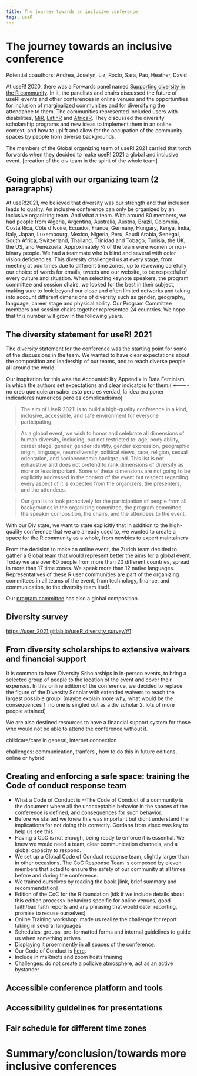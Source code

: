 ```yaml
---
title: The journey towards an inclusive conference
tags: useR
---
```


# The journey towards an inclusive conference

Potential coauthors: Andrea, Joselyn, Liz, Rocío, Sara, Pao, Heather, David

At useR! 2020, there was a Forwards panel named <a href="https://www.youtube.com/watch?v=gDO1OphmF5Q&t=1956s">Supporting diversity in the R community</a>. In it, the panelists and chairs discussed the future of useR! events and other conferences in online venues and the opportunities for inclusion of marginalized communities and for diversifying the attendance to them. The communities represented included users with disabilities, <a href="https://mircommunity.com/">MiR</a>, <a href="https://latin-r.com/">LatinR</a> and <a href="https://africa-r.org/">AfricaR</a>. They discussed the diversity scholarship programs and new ideas to implement them in an online context, and how to uplift and allow for the occupation of the community spaces by people from diverse backgrounds. 

The members of the Global organizing team of useR! 2021 carried that torch forwards when they decided to make useR! 2021 a global and inclusive event. 
[creation of the div team in the spirit of the whole team]


[//]: # (In posts before the conference, we described some of the <a href="/blog/preparing-for-an-accessible-conference/">steps towards an accessible conference</a>, one of the key pillars of the event, and <a href= https://user2021.r-project.org/blog/2020/11/19/group-by-a-journey-through-a-wonderful-tech-community/>talked</a> about the building of our team from different <a href=https://user2021.r-project.org/about/partners/>partner communities</a>. In this post we will talk about other tasks we worked on, and some of the decisions that we took during our discussions.)

## Going global with our organizing team (2 paragraphs)

At useR!2021, we believed that diversity was our strength and that inclusion leads to quality. An inclusive conference can only be organized by an inclusive organizing team. And what a team. With around 80 members, we had people from Algeria, Argentina, Australia, Austria, Brazil, Colombia, Costa Rica, Côte d’Ivoire, Ecuador, France, Germany, Hungary, Kenya, India, Italy, Japan, Luxembourg, Mexico, Nigeria, Peru, Saudi Arabia, Senegal, South Africa, Switzerland, Thailand, Trinidad and Tobago, Tunisia, the UK, the US, and Venezuela. Approximately ⅔ of the team were women or non-binary people. We had a teammate who is blind and several with color vision deficiencies. This diversity challenged us at every stage, from meeting at odd times due to different time zones, up to reviewing carefully our choice of words for emails, tweets and our website, to be respectful of every culture and situation. When selecting keynote speakers, the program committee and session chairs, we looked for the best in their subject, making sure to look beyond our close and often limited networks and taking into account different dimensions of diversity such as gender, geography, language, career stage and physical ability. Our Program Committee members and session chairs together represented 24 countries. We hope that this number will grow in the following years.

## The diversity statement for useR! 2021

The diversity statement for the conference was the starting point for some of the discussions in the team. We wanted to have clear expectations about the composition and leadership  of our teams, and to reach diverse people all around the world.

Our inspiration for this was the Accountability Appendix in Data Feminism, in which the authors set expectations and clear indicators for them.( <---- no creo que quieran saber esto pero es verdad, la idea era poner indicadores numericos pero es complicadisimo)  

> The aim of UseR 2021! is to build a high-quality conference in a kind, inclusive, accessible, and safe environment for everyone participating. 

> As a global event, we wish to honor and celebrate all dimensions of human diversity, including, but not restricted to: age, body ability, career stage, gender, gender identity, gender expression, geographic origin, language, neurodiversity, political views, race, religion, sexual orientation, and socioeconomic background. This list is not exhaustive and does not pretend to rank dimensions of diversity as more or less important. Some of these dimensions are not going to be explicitly addressed in the context of the event but respect regarding every aspect of it is expected from the organizers, the presenters, and the attendees. 


> Our goal is to look proactively for the participation of people from all backgrounds in the organizing committee, the program committee,
the speaker composition, the chairs, and the attendees to the event. 

With our Div state, we want to state explicitly that in addition to the high-quality conference that we are already used to, we wanted to create a space for the R community as a whole, from newbies to expert maintainers

From the decision to make an online event, the Zurich team decided to gather a Global team that would represent better the aims for a global event. Today we are over 60 people from more than 20 different countries, spread in more than 17 time zones. We speak more than 12 native languages. Representatives of these R user communities are part of the organizing committees in all teams of the event, from technology, finance, and communication, to the diversity team itself.

Our <a href=https://user2021.r-project.org/about/program-committee/>program committee</a> has also a global composition. 


## Diversity survey

https://user_2021.gitlab.io/useR_diversity_survey/#1



## From diversity scholarships to  extensive waivers and financial support

It is common to have Diversity Scholarships in in-person events, to bring a selected group of people to the location of the event and cover their expenses. In this online edition of the conference, we decided to replace the figure of the Diversity Scholar with extended waivers to reach the largest possible group. [maybe explain more why, what would be the consequences 1. no one is singled out as a div scholar 2. lots of more people attained]

We are also destined resources to have a financial support system for those who would not be able to attend the conference without it.

childcare/care in general, internet connection

challenges: communication, tranfers , how to do this in future editions, online or hybrid 

## Creating and enforcing a safe space: training the Code of conduct response team

+ What a Code of Conduct is --The Code of Conduct of a community is the document where all the unacceptable behavior in the spaces of the conference is defined, and consequences for such behavior.
+ Before we started we knew this was important but didnt understand the implications for not doing this correctly. Gordana from vIsec was key to help us see this.
+ Having a CoC is not enough, being ready to enforce it is essential. We knew we would need a team, clear communication channels, and a global capacity to respond.
+ We set up a Global Code of Conduct response team, slightly larger than in other occasions. The CoC Response Team is composed by eleven members that acted to ensure the safety of our community at all times before and during the conference. 
+ We trained ourselves by reading the book [link, brief summary and recommendation] 
+ Edition of the CoC for the R foundation [idk if we include details about this edition process> behaviors specific for online venues, good faith/bad faith reports and any phrasing that would deter reporting, promise to recuse ourselves]
+ Online Training workshop: made us realize the challenge for report taking in several languages <!--how to say we do not recommend it a lot, just ignore it?-->
+ Schedules, groups, pre-formatted forms and internal guidelines to guide us when something arrives
+ Displaying it proeminently in all spaces of the conference. 
+ Our Code of Conduct is <a href=https://user2021.r-project.org/participation/coc/>here</a>. 
+ Include in maRmots and zoom hosts training
+ Challenges: do not create a policive atmosphere, act as an active bystander


## Accessible conference platform and tools

## Accessibility guidelines for presentations

## Fair schedule for different time zones



# Summary/conclusion/towards more inclusive conferences

